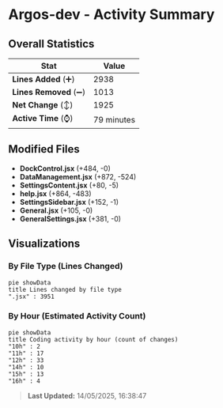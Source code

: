 # Argos-dev - Activity Summary 

## Overall Statistics

| Stat                   | Value                                                             |
| ---------------------- | ----------------------------------------------------------------- |
| **Lines Added** (➕)   | 2938                                          |
| **Lines Removed** (➖) | 1013                                        |
| **Net Change** (↕)    | 1925                |
| **Active Time** (⌚)   | 79 minutes |


## Modified Files
- **DockControl.jsx** (+484, -0)
- **DataManagement.jsx** (+872, -524)
- **SettingsContent.jsx** (+80, -5)
- **help.jsx** (+864, -483)
- **SettingsSidebar.jsx** (+152, -1)
- **General.jsx** (+105, -0)
- **GeneralSettings.jsx** (+381, -0)

## Visualizations

### By File Type (Lines Changed)

```mermaid
pie showData
title Lines changed by file type
".jsx" : 3951
```

### By Hour (Estimated Activity Count)

```mermaid
pie showData
title Coding activity by hour (count of changes)
"10h" : 2
"11h" : 17
"12h" : 33
"14h" : 10
"15h" : 13
"16h" : 4
```


> **Last Updated:** 14/05/2025, 16:38:47